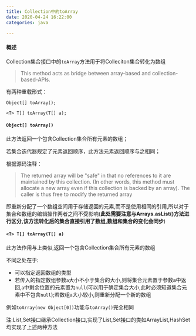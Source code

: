 ```yaml
---
title: Collection中的toArray
date: 2020-04-24 16:22:00
categories: java

---
```


#### 概述

Collection集合接口中的`toArray`方法用于将Colleciton集合转化为数组

> This method acts as bridge between array-based and collection-based-APIs.

有两种重载形式：

```
Object[] toArray();
```

```
<T> T[] toArray(T[] a);
```

#### `Object[] toArray()`

此方法返回一个包含Collection集合所有元素的数组；

若集合迭代器规定了元素返回顺序，此方法元素返回顺序与之相同；

根据源码注释：

> The returned array will be "safe" in that no references to it are maintained by this collection.  (In other words, this method must
> allocate a new array even if this collection is backed by an array).
> The caller is thus free to modify the returned array

即重新分配了一个数组空间用于存储返回的元素,而不是使用相同的引用,所以对于集合和数组的编辑操作两者之间不受影响(**此处需要注意与Arrays.asList()方法进行区分,该方法转化后的集合直接引用了数组,数组和集合的变化会同步**)

#### `<T> T[] toArray(T[] a)`

此方法作用与上类似,返回一个包含Collection集合所有元素的数组

不同之处在于:

- 可以指定返回数组的类型
- 若传入的指定数组参数`a`大小不小于集合的大小,则将集合元素置于参数a中返回,`a`中剩余位置的元素置为`null`(可以用于确定集合大小,此时必须知道集合元素中不包含`null`);若数组`a`大小较小,则重新分配一个新的数组

例如`toArray(new Object[0])`功能与`toArray()`完全相同



注:List,Set接口继承Collection接口,实现了List,Set接口的类如ArrayList,HashSet均实现了上述两种方法